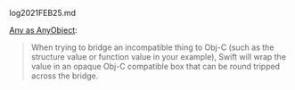 log2021FEB25.md

[Any as AnyObject](https://forums.swift.org/t/any-as-anyobject/11182):

> When trying to bridge an incompatible thing to Obj-C (such as the structure value or function value in your example), Swift will wrap the value in an opaque Obj-C compatible box that can be round tripped across the bridge.

